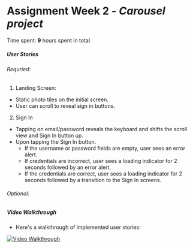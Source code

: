 # Assignment Week 2 - *Carousel project*

Time spent: **9** hours spent in total

##### User Stories
###### Requried:
1. Landing Screen: 
  - Static photo tiles on the initial screen.
  - User can scroll to reveal sign in buttons.
2. Sign In
  - Tapping on email/password reveals the keyboard and shifts the scroll view and Sign In button up.
  - Upon tapping the Sign In button.
    - If the username or password fields are empty, user sees an error alert.
    - If credentials are incorrect, user sees a loading indicator for 2 seconds followed by an error alert.
    - If the credentials are correct, user sees a loading indicator for 2 seconds followed by a transition to the Sign In screens.

###### Optional:

##### Video Walkthrough 
- Here's a walkthrough of implemented user stories:

<a href="dropbox-demo.gif" target="_blank"><img src='carousel-demo.gif' title='Video Walkthrough' width='' alt='Video Walkthrough' /></a>






